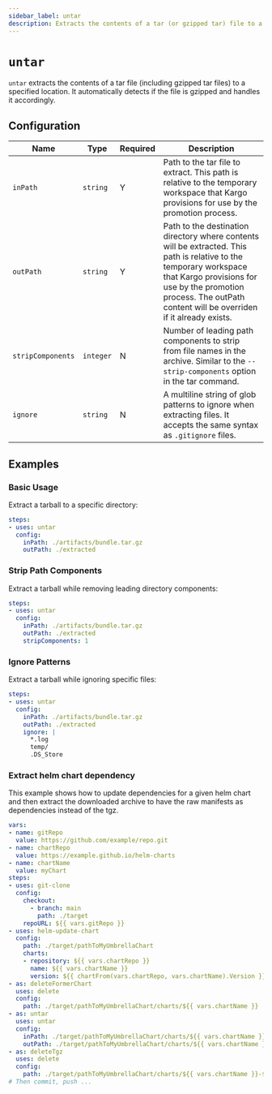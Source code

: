 ```yaml
---
sidebar_label: untar
description: Extracts the contents of a tar (or gzipped tar) file to a specified location.
---
```


# `untar`

`untar` extracts the contents of a tar file (including gzipped tar files) to a specified location. It automatically detects if the file is gzipped and handles it accordingly.

## Configuration

| Name | Type | Required | Description |
|------|------|----------|-------------|
| `inPath` | `string` | Y | Path to the tar file to extract. This path is relative to the temporary workspace that Kargo provisions for use by the promotion process. |
| `outPath` | `string` | Y | Path to the destination directory where contents will be extracted. This path is relative to the temporary workspace that Kargo provisions for use by the promotion process. The outPath content will be overriden if it already exists. |
| `stripComponents` | `integer` | N | Number of leading path components to strip from file names in the archive. Similar to the `--strip-components` option in the tar command. |
| `ignore` | `string` | N | A multiline string of glob patterns to ignore when extracting files. It accepts the same syntax as `.gitignore` files. |

## Examples

### Basic Usage

Extract a tarball to a specific directory:

```yaml
steps:
- uses: untar
  config:
    inPath: ./artifacts/bundle.tar.gz
    outPath: ./extracted
```

### Strip Path Components

Extract a tarball while removing leading directory components:

```yaml
steps:
- uses: untar
  config:
    inPath: ./artifacts/bundle.tar.gz
    outPath: ./extracted
    stripComponents: 1
```

### Ignore Patterns

Extract a tarball while ignoring specific files:

```yaml
steps:
- uses: untar
  config:
    inPath: ./artifacts/bundle.tar.gz
    outPath: ./extracted
    ignore: |
      *.log
      temp/
      .DS_Store
```

### Extract helm chart dependency

This example shows how to update dependencies for a given helm chart and then extract the downloaded archive to have the raw manifests as dependencies instead of the tgz.

```yaml
vars:
- name: gitRepo
  value: https://github.com/example/repo.git
- name: chartRepo
  value: https://example.github.io/helm-charts
- name: chartName
  value: myChart
steps:
- uses: git-clone
  config:
    checkout:
      - branch: main
        path: ./target
    repoURL: ${{ vars.gitRepo }}
- uses: helm-update-chart
  config:
    path: ./target/pathToMyUmbrellaChart
    charts:
    - repository: ${{ vars.chartRepo }}
      name: ${{ vars.chartName }}
      version: ${{ chartFrom(vars.chartRepo, vars.chartName).Version }}
- as: deleteFormerChart
  uses: delete
  config:
    path: ./target/pathToMyUmbrellaChart/charts/${{ vars.chartName }}
- as: untar
  uses: untar
  config:
    inPath: ./target/pathToMyUmbrellaChart/charts/${{ vars.chartName }}-${{ chartFrom(vars.chartRepo, "kube-prometheus-stack").Version }}.tgz
    outPath: ./target/pathToMyUmbrellaChart/charts/${{ vars.chartName }}
- as: deleteTgz
  uses: delete
  config:
    path: ./target/pathToMyUmbrellaChart/charts/${{ vars.chartName }}-${{ chartFrom(vars.chartRepo, "kube-prometheus-stack").Version }}.tgz
# Then commit, push ...
```
